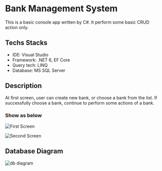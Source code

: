# Bank Management System
This is a basic console app written by C#. It perform some basic CRUD action only.

## Techs Stacks
* IDE: Visual Studio
* Framework: .NET 6, EF Core
* Query tech: LINQ
* Database: MS SQL Server

## Description
At first screen, user can create new bank, or choose a bank from the list. If successfully choose a bank, continue to perform some actions of a bank. 
### Show as below
![First Screen](https://github.com/khoaLe12/csharp-prn211-BankManagement/blob/main/Pictures/Screenshot%202023-04-17%20212701.png)

![Second Screen](https://github.com/khoaLe12/csharp-prn211-BankManagement/blob/main/Pictures/Screenshot%202023-04-17%20212750.png)

## Database Diagram
![db diagram](https://github.com/khoaLe12/csharp-prn211-BankManagement/blob/main/Pictures/Screenshot%202023-04-17%20214816.png)
